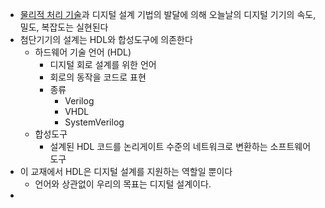 - [물리적 처리 기술](물리적처리기술.md)과 디지털 설계 기법의 발달에 의해 오늘날의 디지털 기기의 속도, 밀도, 복잡도는 실현된다
- 첨단기기의 설계는 HDL와 합성도구에 의존한다
	- 하드웨어 기술 언어 (HDL) 
		- 디지털 회로 설계를 위한 언어
		- 회로의 동작을 코드로 표현
		- 종류
			- Verilog
			- VHDL
			- SystemVerilog
	- 합성도구
		- 설계된 HDL 코드를 논리게이트 수준의 네트워크로 변환하는 소프트웨어 도구
- 이 교재에서 HDL은 디지털 설계를 지원하는 역할일 뿐이다 
	- 언어와 상관없이 우리의 목표는 디지털 설계이다.
- 